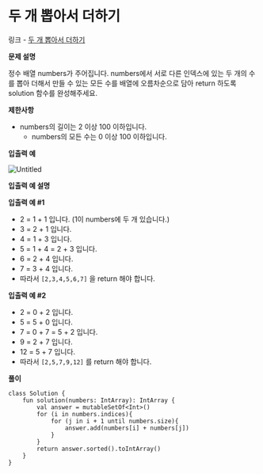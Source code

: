 # 두 개 뽑아서 더하기

링크 - [두 개 뽑아서 더하기](https://school.programmers.co.kr/learn/courses/30/lessons/68644)

**문제 설명**

정수 배열 numbers가 주어집니다. numbers에서 서로 다른 인덱스에 있는 두 개의 수를 뽑아 더해서 만들 수 있는 모든 수를 배열에 오름차순으로 담아 return 하도록 solution 함수를 완성해주세요.

****제한사항****

- numbers의 길이는 2 이상 100 이하입니다.
    - numbers의 모든 수는 0 이상 100 이하입니다.

****입출력 예****

![Untitled](https://user-images.githubusercontent.com/105714784/216283851-8a6dea38-c70b-487a-83bf-2dd6ff95c2f7.png)

****입출력 예 설명****

**입출력 예 #1**

- 2 = 1 + 1 입니다. (1이 numbers에 두 개 있습니다.)
- 3 = 2 + 1 입니다.
- 4 = 1 + 3 입니다.
- 5 = 1 + 4 = 2 + 3 입니다.
- 6 = 2 + 4 입니다.
- 7 = 3 + 4 입니다.
- 따라서 `[2,3,4,5,6,7]` 을 return 해야 합니다.

**입출력 예 #2**

- 2 = 0 + 2 입니다.
- 5 = 5 + 0 입니다.
- 7 = 0 + 7 = 5 + 2 입니다.
- 9 = 2 + 7 입니다.
- 12 = 5 + 7 입니다.
- 따라서 `[2,5,7,9,12]` 를 return 해야 합니다.

**풀이**

```
class Solution {
    fun solution(numbers: IntArray): IntArray {
        val answer = mutableSetOf<Int>()
        for (i in numbers.indices){
            for (j in i + 1 until numbers.size){
                answer.add(numbers[i] + numbers[j])
            }
        }
        return answer.sorted().toIntArray()
    }
}
```
